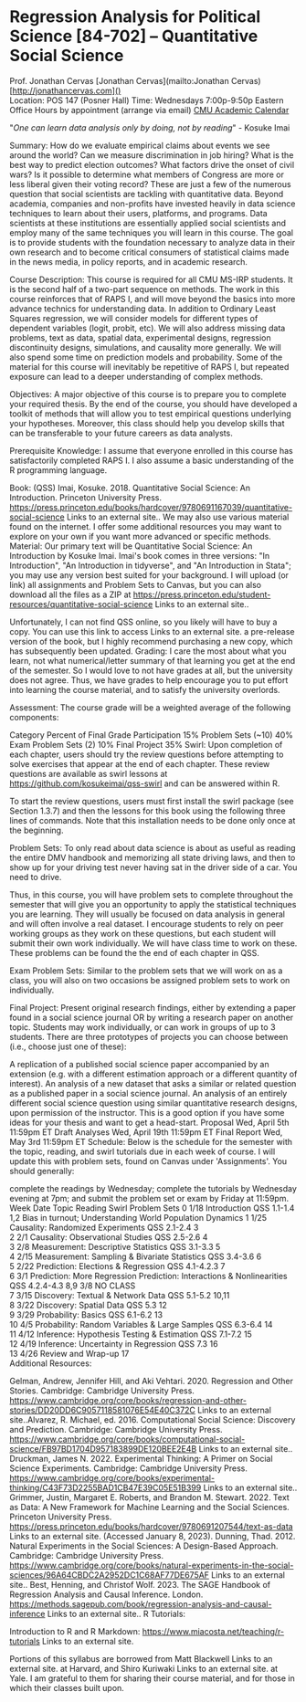 # Regression Analysis for Political Science [84-702] – Quantitative Social Science

Prof. Jonathan Cervas 
[Jonathan Cervas](mailto:Jonathan Cervas)  
[http://jonathancervas.com]()  
Location: POS 147 (Posner Hall)
Time: Wednesdays 7:00p-9:50p Eastern
Office Hours by appointment (arrange via email)
[CMU Academic Calendar](https://www.cmu.edu/hub/calendar/)


"_One can learn data analysis only by doing, not by reading_" - Kosuke Imai

Summary: How do we evaluate empirical claims about events we see around the world? Can we measure discrimination in job hiring?  What is the best way to predict election outcomes? What factors drive the onset of civil wars? Is it possible to determine what members of Congress are more or less liberal given their voting record? These are just a few of the numerous question that social scientists are tackling with quantitative data.  Beyond academia, companies and non-profits have invested heavily in data science techniques to learn about their users, platforms, and programs. Data scientists at these institutions are essentially applied social scientists and employ many of the same techniques you will learn in this course. The goal is to provide students with the foundation necessary to analyze data in their own research and to become critical consumers of statistical claims made in the news media, in policy reports, and in academic research.

Course Description: This course is required for all CMU MS-IRP students. It is the second half of a two-part sequence on methods. The work in this course reinforces that of RAPS I, and will move beyond the basics into more advance technics for understanding data. In addition to Ordinary Least Squares regression, we will consider models for different types of dependent variables (logit, probit, etc). We will also address missing data problems, text as data, spatial data, experimental designs, regression discontinuity designs, simulations, and causality more generally. We will also spend some time on prediction models and probability. Some of the material for this course will inevitably be repetitive of RAPS I, but repeated exposure can lead to a deeper understanding of complex methods.

Objectives: A major objective of this course is to prepare you to complete your required thesis. By the end of the course, you should have developed a toolkit of methods that will allow you to test empirical questions underlying your hypotheses. Moreover, this class should help you develop skills that can be transferable to your future careers as data analysts.

Prerequisite Knowledge: I assume that everyone enrolled in this course has satisfactorily completed RAPS I. I also assume a basic understanding of the R programming language.

Book:
(QSS) Imai, Kosuke. 2018. Quantitative Social Science: An Introduction. Princeton University Press. https://press.princeton.edu/books/hardcover/9780691167039/quantitative-social-science Links to an external site..
We may also use various material found on the internet. I offer some additional resources you may want to explore on your own if you want more advanced or specific methods.
Material: Our primary text will be Quantitative Social Science: An Introduction by Kosuke Imai. Imai's book comes in three versions: "In Introduction", "An Introduction in tidyverse", and "An Introduction in Stata"; you may use any version best suited for your background. I will upload (or link) all assignments and Problem Sets to Canvas, but you can also download all the files as a ZIP at https://press.princeton.edu/student-resources/quantitative-social-science Links to an external site..

Unfortunately, I can not find QSS online, so you likely will have to buy a copy. You can use this link to access Links to an external site. a pre-release version of the book, but I highly recommend purchasing a new copy, which has subsequently been updated.
Grading: I care the most about what you learn, not what numerical/letter summary of that learning you get at the end of the semester. So I would love to not have grades at all, but the university does not agree. Thus, we have grades to help encourage you to put effort into learning the course material, and to satisfy the university overlords.

Assessment: The course grade will be a weighted average of the following components:

Category	Percent of Final Grade
Participation	15%
Problem Sets (~10)	40%
Exam Problem Sets (2)	10%
Final Project	35%
Swirl: Upon completion of each chapter, users should try the review questions before attempting to solve exercises that appear at the end of each chapter. These review questions are available as swirl lessons at https://github.com/kosukeimai/qss-swirl and can be answered within R. 

To start the review questions, users must first install the swirl package (see Section 1.3.7) and then the lessons for this book using the following three lines of commands. Note that this installation needs to be done only once at the beginning.

Problem Sets: To only read about data science is about as useful as reading the entire DMV handbook and memorizing all state driving laws, and then to show up for your driving test never having sat in the driver side of a car. You need to drive.

Thus, in this course, you will have problem sets to complete throughout the semester that will give you an opportunity to apply the statistical techniques you are learning. They will usually be focused on data analysis in general and will often involve a real dataset. I encourage students to rely on peer working groups as they work on these questions, but each student will submit their own work individually. We will have class time to work on these. These problems can be found the the end of each chapter in QSS.

Exam Problem Sets: Similar to the problem sets that we will work on as a class, you will also on two occasions be assigned problem sets to work on individually.

Final Project: Present original research findings, either by extending a paper found in a social science journal OR by writing a research paper on another topic. Students may work individually, or can work in groups of up to 3 students. There are three prototypes of projects you can choose between (i.e., choose just one of these):

A replication of a published social science paper accompanied by an extension (e.g. with a different estimation approach or a different quantity of interest).
An analysis of a new dataset that asks a similar or related question as a published paper in a social science journal.
An analysis of an entirely different social science question using similar quantitative research designs, upon permission of the instructor. This is a good option if you have some ideas for your thesis and want to get a head-start.
Proposal	Wed, April 5th 11:59pm ET
Draft Analyses	Wed, April 19th 11:59pm ET
Final Report	Wed, May 3rd 11:59pm ET
Schedule: Below is the schedule for the semester with the topic, reading, and swirl tutorials due in each week of course. I will update this with problem sets, found on Canvas under 'Assignments'. You should generally:

complete the readings by Wednesday;
complete the tutorials by Wednesday evening at 7pm; and
submit the problem set or exam by Friday at 11:59pm.
Week 	Date 	Topic 	Reading 	Swirl	Problem Sets
0	1/18	Introduction 	QSS 1.1-1.4 	1,2	Bias in turnout; Understanding World Population Dynamics
1	1/25	Causality: Randomized Experiments 	QSS 2.1-2.4 	3	
2	2/1	Causality: Observational Studies 	QSS 2.5-2.6 	4	
3	2/8	Measurement: Descriptive Statistics 	QSS 3.1-3.3 	5	
4	2/15	Measurement: Sampling & Bivariate Statistics 	QSS 3.4-3.6 	6	
5	2/22	Prediction: Elections & Regression 	QSS 4.1-4.2.3 	7	
6	3/1	Prediction: More Regression Prediction: Interactions & Nonlinearities 	QSS 4.2.4-4.3	8,9	
3/8	NO CLASS			
7	3/15	Discovery: Textual & Network Data	QSS 5.1-5.2	10,11	
8	3/22	Discovery: Spatial Data	QSS 5.3	12	
9	3/29	Probability: Basics	QSS 6.1-6.2 	13	
10	4/5	Probability: Random Variables & Large Samples 	QSS 6.3-6.4 	14	
11	4/12	Inference: Hypothesis Testing & Estimation 	QSS 7.1-7.2 	15	
12	4/19	Inference: Uncertainty in Regression 	QSS 7.3 	16	
13	4/26	Review and Wrap-up 	 	17	
Additional Resources: 

Gelman, Andrew, Jennifer Hill, and Aki Vehtari. 2020. Regression and Other Stories. Cambridge: Cambridge University Press. https://www.cambridge.org/core/books/regression-and-other-stories/DD20DD6C9057118581076E54E40C372C Links to an external site..Alvarez, R. Michael, ed. 2016. Computational Social Science: Discovery and Prediction. Cambridge: Cambridge University Press. https://www.cambridge.org/core/books/computational-social-science/FB97BD1704D957183899DE120BEE2E4B Links to an external site..
Druckman, James N. 2022. Experimental Thinking: A Primer on Social Science Experiments. Cambridge: Cambridge University Press. https://www.cambridge.org/core/books/experimental-thinking/C43F73D2255BAD1CB47E39C05E51B399 Links to an external site..
Grimmer, Justin, Margaret E. Roberts, and Brandon M. Stewart. 2022. Text as Data: A New Framework for Machine Learning and the Social Sciences. Princeton University Press. https://press.princeton.edu/books/hardcover/9780691207544/text-as-data Links to an external site. (Accessed January 8, 2023).
Dunning, Thad. 2012. Natural Experiments in the Social Sciences: A Design-Based Approach. Cambridge: Cambridge University Press. https://www.cambridge.org/core/books/natural-experiments-in-the-social-sciences/96A64CBDC2A2952DC1C68AF77DE675AF Links to an external site..
Best, Henning, and Christof Wolf. 2023. The SAGE Handbook of Regression Analysis and Causal Inference. London. https://methods.sagepub.com/book/regression-analysis-and-causal-inference Links to an external site..
R Tutorials: 

Introduction to R and R Markdown: https://www.miacosta.net/teaching/r-tutorials Links to an external site.

 

Portions of this syllabus are borrowed from Matt Blackwell Links to an external site. at Harvard, and Shiro Kuriwaki Links to an external site. at Yale. I am grateful to them for sharing their course material, and for those in which their classes built upon.
